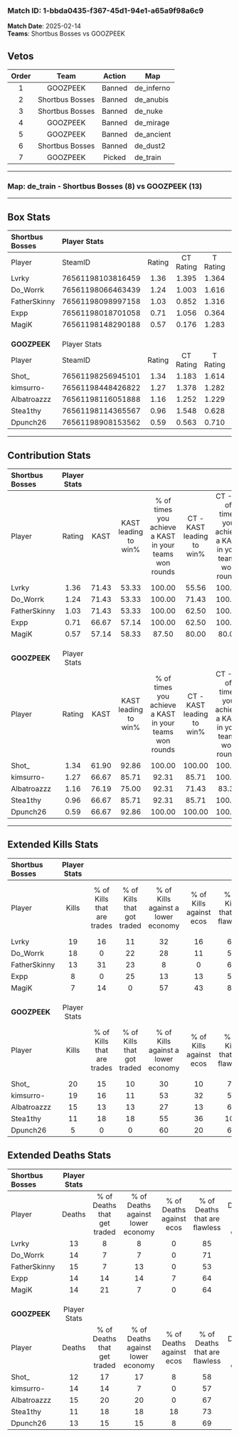 ### Match ID: 1-bbda0435-f367-45d1-94e1-a65a9f98a6c9  
**Match Date**: 2025-02-14  
**Teams**: Shortbus Bosses vs GOOZPEEK  

## Vetos  

| Order | Team | Action | Map |
| :---: | :--: | :----: | --- |
| 1 | GOOZPEEK | Banned | de_inferno |
| 2 | Shortbus Bosses | Banned | de_anubis |
| 3 | Shortbus Bosses | Banned | de_nuke |
| 4 | GOOZPEEK | Banned | de_mirage |
| 5 | GOOZPEEK | Banned | de_ancient |
| 6 | Shortbus Bosses | Banned | de_dust2 |
| 7 | GOOZPEEK | Picked | de_train |

---  

### **Map**: de_train - Shortbus Bosses (8) vs GOOZPEEK (13)  
---  

## Box Stats  

| **Shortbus Bosses** | Player Stats      |        |           |          |       |      |       |         |        |      |     |
| :- | :- | :-: | :-: | :-: | :-: | :-: | :-: | :-: | :-: | :-: | :-: |
| Player              | SteamID           | Rating | CT Rating | T Rating | KAST  | ADR  | Kills | Assists | Deaths | K/D  | HS% |
| Lvrky               | 76561198103816459 |  1.36  |   1.395   |  1.364   | 71.43 | 91.4 |  19   |    6    |   13   | 1.46 | 47  |
| Do_Worrk            | 76561198066463439 |  1.24  |   1.003   |  1.616   | 71.43 | 83.4 |  18   |    1    |   14   | 1.29 | 55  |
| FatherSkinny        | 76561198098997158 |  1.03  |   0.852   |  1.316   | 71.43 | 82.6 |  13   |    5    |   15   | 0.87 | 69  |
| Expp                | 76561198018701058 |  0.71  |   1.056   |  0.364   | 66.67 | 50.1 |   8   |    5    |   14   | 0.57 | 62  |
| MagiK               | 76561198148290188 |  0.57  |   0.176   |  1.283   | 57.14 | 46.4 |   7   |    3    |   14   | 0.50 | 42  |
|                     |                   |        |           |          |       |      |       |         |        |      |     |
|                     |                   |        |           |          |       |      |       |         |        |      |     |
|                     |                   |        |           |          |       |      |       |         |        |      |     |
| **GOOZPEEK**        | Player Stats      |        |           |          |       |      |       |         |        |      |     |
| Player              | SteamID           | Rating | CT Rating | T Rating | KAST  | ADR  | Kills | Assists | Deaths | K/D  | HS% |
| Shot_               | 76561198256945101 |  1.34  |   1.183   |  1.614   | 61.90 | 83.6 |  20   |    8    |   12   | 1.67 | 15  |
| kimsurro-           | 76561198448426822 |  1.27  |   1.378   |  1.282   | 66.67 | 89.9 |  19   |    2    |   14   | 1.36 | 36  |
| Albatroazzz         | 76561198116051888 |  1.16  |   1.252   |  1.229   | 76.19 | 88.8 |  15   |    5    |   15   | 1.00 | 40  |
| Stea1thy            | 76561198114365567 |  0.96  |   1.548   |  0.628   | 66.67 | 64.2 |  11   |    6    |   11   | 1.00 | 63  |
| Dpunch26            | 76561198908153562 |  0.59  |   0.563   |  0.710   | 66.67 | 42.6 |   5   |    7    |   13   | 0.38 | 40  |
---  

## Contribution Stats  

| **Shortbus Bosses** | Player Stats |       |                      |                                                        |                           |                                                             |                          |                                                            |
| :- | :-: | :-: | :-: | :-: | :-: | :-: | :-: | :-: |
| Player              |    Rating    | KAST  | KAST leading to win% | % of times you achieve a KAST in your teams won rounds | CT - KAST leading to win% | CT - % of times you achieve a KAST in your teams won rounds | T - KAST leading to win% | T - % of times you achieve a KAST in your teams won rounds |
| Lvrky               |     1.36     | 71.43 |        53.33         |                         100.00                         |           55.56           |                           100.00                            |          50.00           |                           100.00                           |
| Do_Worrk            |     1.24     | 71.43 |        53.33         |                         100.00                         |           71.43           |                           100.00                            |          37.50           |                           100.00                           |
| FatherSkinny        |     1.03     | 71.43 |        53.33         |                         100.00                         |           62.50           |                           100.00                            |          42.86           |                           100.00                           |
| Expp                |     0.71     | 66.67 |        57.14         |                         100.00                         |           62.50           |                           100.00                            |          50.00           |                           100.00                           |
| MagiK               |     0.57     | 57.14 |        58.33         |                         87.50                          |           80.00           |                            80.00                            |          42.86           |                           100.00                           |
|                     |              |       |                      |                                                        |                           |                                                             |                          |                                                            |
|                     |              |       |                      |                                                        |                           |                                                             |                          |                                                            |
|                     |              |       |                      |                                                        |                           |                                                             |                          |                                                            |
| **GOOZPEEK**        | Player Stats |       |                      |                                                        |                           |                                                             |                          |                                                            |
| Player              |    Rating    | KAST  | KAST leading to win% | % of times you achieve a KAST in your teams won rounds | CT - KAST leading to win% | CT - % of times you achieve a KAST in your teams won rounds | T - KAST leading to win% | T - % of times you achieve a KAST in your teams won rounds |
| Shot_               |     1.34     | 61.90 |        92.86         |                         100.00                         |          100.00           |                           100.00                            |          87.50           |                           100.00                           |
| kimsurro-           |     1.27     | 66.67 |        85.71         |                         92.31                          |           85.71           |                           100.00                            |          85.71           |                           85.71                            |
| Albatroazzz         |     1.16     | 76.19 |        75.00         |                         92.31                          |           71.43           |                            83.33                            |          77.78           |                           100.00                           |
| Stea1thy            |     0.96     | 66.67 |        85.71         |                         92.31                          |           85.71           |                           100.00                            |          85.71           |                           85.71                            |
| Dpunch26            |     0.59     | 66.67 |        92.86         |                         100.00                         |          100.00           |                           100.00                            |          87.50           |                           100.00                           |
---  

## Extended Kills Stats  

| **Shortbus Bosses** | Player Stats |                            |                            |                                    |                         |                              |                                 |                                       |                    |           |
| :- | :-: | :-: | :-: | :-: | :-: | :-: | :-: | :-: | :-: | :-: |
| Player              |    Kills     | % of Kills that are trades | % of Kills that got traded | % of Kills against a lower economy | % of Kills against ecos | % of Kills that are flawless | % of Kills that are close duels | % of Kills that are assisted by flash | Pistol Round Kills | AWP Kills |
| Lvrky               |      19      |             16             |             11             |                 32                 |           16            |              68              |               11                |                   0                   |         2          |     1     |
| Do_Worrk            |      18      |             0              |             22             |                 28                 |           11            |              56              |                6                |                   6                   |         2          |     2     |
| FatherSkinny        |      13      |             31             |             23             |                 8                  |            0            |              62              |                8                |                  15                   |         0          |     1     |
| Expp                |      8       |             0              |             25             |                 13                 |           13            |              50              |               25                |                   0                   |         1          |     1     |
| MagiK               |      7       |             14             |             0              |                 57                 |           43            |              86              |                0                |                  14                   |         2          |     1     |
|                     |              |                            |                            |                                    |                         |                              |                                 |                                       |                    |           |
|                     |              |                            |                            |                                    |                         |                              |                                 |                                       |                    |           |
|                     |              |                            |                            |                                    |                         |                              |                                 |                                       |                    |           |
| **GOOZPEEK**        | Player Stats |                            |                            |                                    |                         |                              |                                 |                                       |                    |           |
| Player              |    Kills     | % of Kills that are trades | % of Kills that got traded | % of Kills against a lower economy | % of Kills against ecos | % of Kills that are flawless | % of Kills that are close duels | % of Kills that are assisted by flash | Pistol Round Kills | AWP Kills |
| Shot_               |      20      |             15             |             10             |                 30                 |           10            |              70              |                0                |                   5                   |         9          |     4     |
| kimsurro-           |      19      |             16             |             11             |                 53                 |           32            |              53              |                0                |                   0                   |         0          |     0     |
| Albatroazzz         |      15      |             13             |             13             |                 27                 |           13            |              67              |                7                |                   7                   |         0          |     1     |
| Stea1thy            |      11      |             18             |             18             |                 55                 |           36            |             100              |                9                |                  36                   |         0          |     0     |
| Dpunch26            |      5       |             0              |             0              |                 60                 |           20            |              60              |                0                |                   0                   |         0          |     0     |
## Extended Deaths Stats  

| **Shortbus Bosses** | Player Stats |                             |                                   |                          |                               |                            |                           |               |
| :- | :-: | :-: | :-: | :-: | :-: | :-: | :-: | :-: |
| Player              |    Deaths    | % of Deaths that get traded | % of Deaths against lower economy | % of Deaths against ecos | % of Deaths that are flawless | % of Deaths that are close | % of Deaths while blinded | Deaths to AWP |
| Lvrky               |      13      |              8              |                 8                 |            0             |              85               |             0              |             8             |       0       |
| Do_Worrk            |      14      |              7              |                 7                 |            0             |              71               |             0              |             7             |       3       |
| FatherSkinny        |      15      |              7              |                13                 |            0             |              53               |             13             |             7             |       1       |
| Expp                |      14      |             14              |                14                 |            7             |              64               |             0              |             7             |       2       |
| MagiK               |      14      |             21              |                 7                 |            0             |              64               |             0              |            14             |       3       |
|                     |              |                             |                                   |                          |                               |                            |                           |               |
|                     |              |                             |                                   |                          |                               |                            |                           |               |
|                     |              |                             |                                   |                          |                               |                            |                           |               |
| **GOOZPEEK**        | Player Stats |                             |                                   |                          |                               |                            |                           |               |
| Player              |    Deaths    | % of Deaths that get traded | % of Deaths against lower economy | % of Deaths against ecos | % of Deaths that are flawless | % of Deaths that are close | % of Deaths while blinded | Deaths to AWP |
| Shot_               |      12      |             17              |                17                 |            8             |              58               |             8              |             0             |       2       |
| kimsurro-           |      14      |             14              |                 7                 |            0             |              57               |             7              |             7             |       2       |
| Albatroazzz         |      15      |             20              |                20                 |            0             |              67               |             7              |             7             |       1       |
| Stea1thy            |      11      |             18              |                18                 |            18            |              73               |             9              |            18             |       2       |
| Dpunch26            |      13      |             15              |                15                 |            8             |              69               |             15             |             0             |       0       |
